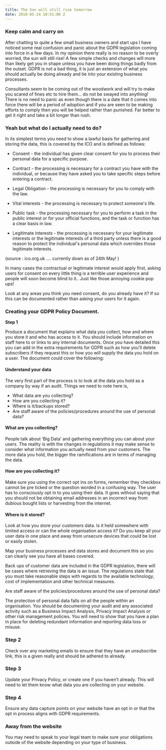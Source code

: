 ```yaml
---
title: The Sun will still rise tomorrow
date: 2018-05-24 10:51:00 Z
---
```


### Keep calm and carry on

After chatting to quite a few small business owners and start ups I have noticed some real confusion and panic about the GDPR legislation coming into force in a few days. In my opinion there really is no reason to be overly worried, the sun will still rise! A few simple checks and changes will more than likely get you in shape unless you have been doing things badly from the outset. GDPR is not a bad thing, it is just an extension of what you should actually be doing already and tie into your existing business processes.

Consultants seem to be coming out of the woodwork and will try to make you scared of fines etc to hire them... do not be swayed into anything! There is no need to panic as even though there is a date that it comes into force there will be a period of adoption and if you are seen to be making efforts to comply then you will be helped rather than punished. Far better to get it right and take a bit longer than rush.


### Yeah but what do I actually need to do?

In its simplest terms you need to show a lawful basis for gathering and storing the data, this is covered by the ICO and is defined as follows:

* Consent - the individual has given clear consent for you to process their personal data for a specific purpose.

* Contract - the processing is necessary for a contract you have with the individual, or because they have asked you to take specific steps before entering a contract.

* Legal Obligation - the processing is necessary for you to comply with the law.

* Vital interests - the processing is necessary to protect someone's life.

* Public task - the processing necessary for you to perform a task in the public interest or for your official functions, and the task or function has a clear basis in law.

* Legitimate interests - the processing is necessary for your legitimate interests or the legitimate interests of a third party unless there is a good reason to protect the individual's personal data which overrides those legitimate interests.

(source : ico.org.uk .... currently down as of 24th May! )


In many cases the contractual or legitimate interest would apply first, asking users for consent on every little thing is a terrible user experience and people will soon become blind to it.. Just like those annoying cookie pop ups! 

Look at any areas you think you need consent, do you already have it? If so this can be documented rather than asking your users for it again.


### Creating your GDPR Policy Document.

**Step 1**

Produce a document that explains what data you collect, how and where you store it and who has access to it.  You should include information on staff here to or links to any internal documents. Once you have detailed this you can add in the extra requirements for GDPR such as how you’ll delete subscribers if they request this or how you will supply the data you hold on a user. The document could cover the following:

#### Understand your data
The very first part of the process is to look at the data you hold as a company by way if an audit. Things we need to note here is,
* What data are you collecting?
* How are you collecting it?
* Where is it/backups stored?
* Are staff aware of the policies/procedures around the use of personal data?

#### What are you collecting?
People talk about ‘Big Data’ and gathering everything you can about your users. The reality is with the changes in regulations it may make sense to consider what information you actually need from your customers. The more data you hold, the bigger the ramifications are in terms of managing the data.
 
#### How are you collecting it?
Make sure you using the correct opt ins on forms, remember they checkbox cannot be pre ticked or the question worded in a confusing way. The user has to consciously opt in to you using their data. It goes without saying that you should not be obtaining email addresses in an incorrect way from dubious bought lists or harvesting from the internet.
 
#### Where is it stored?
Look at how you store your customers data. Is it held somewhere with limited access or can the whole organisation access it? Do you keep all your user data in one place and away from unsecure devices that could be lost or easily stolen.
 
Map your business processes and data stores and document this so you can clearly see you have all bases covered.
 
Back ups of customer data are included in the GDPR legislation, there will be cases where retrieving the data is an issue. The regulations state that you must take reasonable steps with regards to the available technology, cost of implementation and other technical measures.
 
Are staff aware of the policies/procedures around the use of personal data?

The protection of personal data falls on all the people within an organisation. You should be documenting your audit and any associated activity such as a Business Impact Analysis, Privacy Impact Analysis or other risk management policies. You will need to show that you have a plan in place for deleting redundant information and reporting data loss or misuse.


### Step 2

Check over any marketing emails to ensure that they have an unsubscribe link, this is a given really and should be adhered to already.
 
### Step 3

Update your Privacy Policy, or create one if you haven’t already. This will need to let them know what data you are collecting on your website.
 
### Step 4

Ensure any data capture points on your website have an opt in or that the opt in process aligns with GDPR requirements.
 

### Away from the website

You may need to speak to your legal team to make sure your obligations outside of the website depending on your type of business. 
 
 

